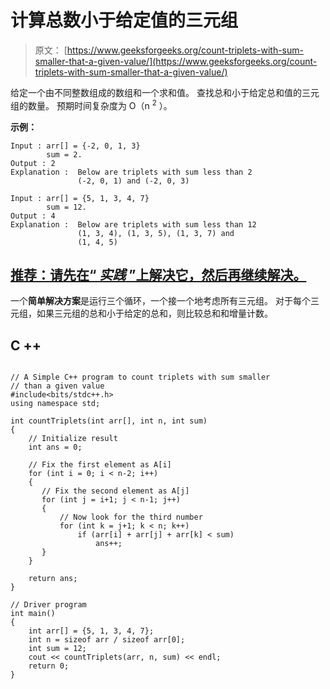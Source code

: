 # 计算总数小于给定值的三元组

> 原文： [https://www.geeksforgeeks.org/count-triplets-with-sum-smaller-that-a-given-value/](https://www.geeksforgeeks.org/count-triplets-with-sum-smaller-that-a-given-value/)

给定一个由不同整数组成的数组和一个求和值。 查找总和小于给定总和值的三元组的数量。 预期时间复杂度为 O（n <sup>2</sup> ）。

**示例：**

```
Input : arr[] = {-2, 0, 1, 3}
        sum = 2.
Output : 2
Explanation :  Below are triplets with sum less than 2
               (-2, 0, 1) and (-2, 0, 3) 

Input : arr[] = {5, 1, 3, 4, 7}
        sum = 12.
Output : 4
Explanation :  Below are triplets with sum less than 12
               (1, 3, 4), (1, 3, 5), (1, 3, 7) and 
               (1, 4, 5)
```

## [推荐：请先在“ ***<u>实践</u>*** ”上解决它，然后再继续解决。](https://practice.geeksforgeeks.org/problems/count-triplets-with-sum-smaller-than-x/0)

一个**简单解决方案**是运行三个循环，一个接一个地考虑所有三元组。 对于每个三元组，如果三元组的总和小于给定的总和，则比较总和和增量计数。

## C ++

```

// A Simple C++ program to count triplets with sum smaller 
// than a given value 
#include<bits/stdc++.h> 
using namespace std; 

int countTriplets(int arr[], int n, int sum) 
{ 
    // Initialize result 
    int ans = 0; 

    // Fix the first element as A[i] 
    for (int i = 0; i < n-2; i++) 
    { 
       // Fix the second element as A[j] 
       for (int j = i+1; j < n-1; j++) 
       { 
           // Now look for the third number 
           for (int k = j+1; k < n; k++) 
               if (arr[i] + arr[j] + arr[k] < sum) 
                   ans++; 
       } 
    } 

    return ans; 
} 

// Driver program 
int main() 
{ 
    int arr[] = {5, 1, 3, 4, 7}; 
    int n = sizeof arr / sizeof arr[0]; 
    int sum = 12; 
    cout << countTriplets(arr, n, sum) << endl; 
    return 0; 
} 

```
